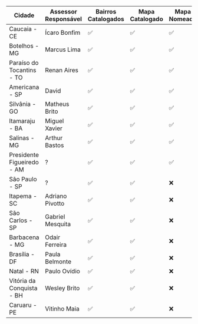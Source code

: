 | Cidade | Assessor Responsável | Bairros Catalogados | Mapa Catalogado  | Mapa Nomeado | Mapa Finalizado |
|---|---|---|---|---|---|
| Caucaia - CE | Ícaro Bonfim | ✅ | ✅| ✅ | ❌ |
| Botelhos - MG | Marcus Lima | ✅ | ✅ | ✅ | ❌ |
| Paraíso do Tocantins - TO | Renan Aires | ✅ | ✅ | ✅ | ❌ |
| Americana - SP | David | ✅ | ✅ | ✅ | ❌ |
| Silvânia - GO | Matheus Brito | ✅ | ✅ | ✅ | ❌ |
| Itamaraju - BA | Miguel Xavier | ✅ | ✅ | ✅ | ❌ |
| Salinas - MG | Arthur Bastos | ✅ | ✅ | ✅ | ❌ |
| Presidente Figueiredo - AM | ? | ✅ | ✅ | ✅ | ❌ |
| São Paulo - SP | ? | ✅ | ✅ | ❌ | ❌ |
| Itapema - SC | Adriano Pivotto | ✅ | ✅ | ❌ | ❌ |
| São Carlos - SP | Gabriel Mesquita | ✅ | ✅ | ❌ | ❌ |
| Barbacena - MG | Odair Ferreira | ✅ | ✅ | ❌ | ❌ |
| Brasília - DF | Paula Belmonte | ✅ | ✅ | ❌ | ❌ |
| Natal - RN | Paulo Ovídio | ✅ | ✅ | ❌ | ❌ |
| Vitória da Conquista - BH | Wesley Brito | ✅ | ✅ | ❌ | ❌ |
| Caruaru - PE | Vitinho Maia | ✅ | ✅ | ❌ | ❌ |